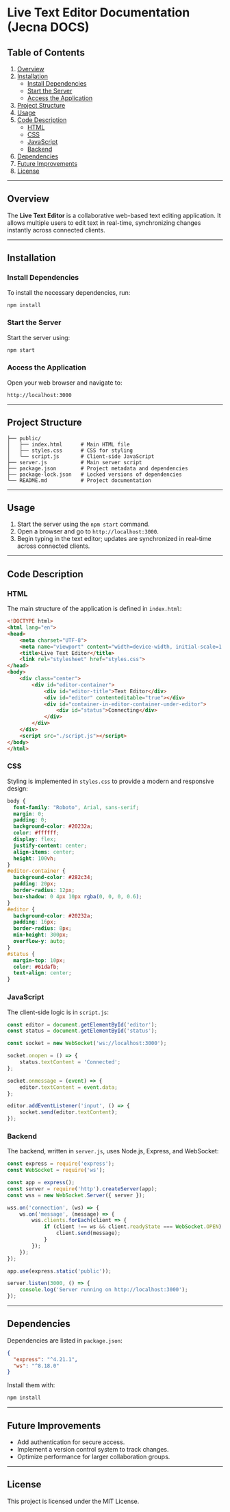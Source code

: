 # Live Text Editor Documentation (Jecna DOCS)

## Table of Contents
1. [Overview](#overview)
2. [Installation](#installation)
   - [Install Dependencies](#install-dependencies)
   - [Start the Server](#start-the-server)
   - [Access the Application](#access-the-application)
3. [Project Structure](#project-structure)
4. [Usage](#usage)
5. [Code Description](#code-description)
   - [HTML](#html)
   - [CSS](#css)
   - [JavaScript](#javascript)
   - [Backend](#backend)
6. [Dependencies](#dependencies)
7. [Future Improvements](#future-improvements)
8. [License](#license)

---

## Overview

The **Live Text Editor** is a collaborative web-based text editing application. It allows multiple users to edit text in real-time, synchronizing changes instantly across connected clients.

---

## Installation

### Install Dependencies
To install the necessary dependencies, run:
```bash
npm install
```

### Start the Server
Start the server using:
```bash
npm start
```

### Access the Application
Open your web browser and navigate to:
```
http://localhost:3000
```

---

## Project Structure

```
├── public/
│   ├── index.html      # Main HTML file
│   ├── styles.css      # CSS for styling
│   └── script.js       # Client-side JavaScript
├── server.js           # Main server script
├── package.json        # Project metadata and dependencies
├── package-lock.json   # Locked versions of dependencies
└── README.md           # Project documentation
```

---

## Usage

1. Start the server using the `npm start` command.
2. Open a browser and go to `http://localhost:3000`.
3. Begin typing in the text editor; updates are synchronized in real-time across connected clients.

---

## Code Description

### HTML

The main structure of the application is defined in `index.html`:
```html
<!DOCTYPE html>
<html lang="en">
<head>
    <meta charset="UTF-8">
    <meta name="viewport" content="width=device-width, initial-scale=1.0">
    <title>Live Text Editor</title>
    <link rel="stylesheet" href="styles.css">
</head>
<body>
    <div class="center">
        <div id="editor-container">
            <div id="editor-title">Text Editor</div>
            <div id="editor" contenteditable="true"></div>
            <div id="container-in-editor-container-under-editor">
                <div id="status">Connecting</div>
            </div>
        </div>
    </div>
    <script src="./script.js"></script>
</body>
</html>
```

### CSS

Styling is implemented in `styles.css` to provide a modern and responsive design:
```css
body {
  font-family: "Roboto", Arial, sans-serif;
  margin: 0;
  padding: 0;
  background-color: #20232a;
  color: #ffffff;
  display: flex;
  justify-content: center;
  align-items: center;
  height: 100vh;
}
#editor-container {
  background-color: #282c34;
  padding: 20px;
  border-radius: 12px;
  box-shadow: 0 4px 10px rgba(0, 0, 0, 0.6);
}
#editor {
  background-color: #20232a;
  padding: 16px;
  border-radius: 8px;
  min-height: 300px;
  overflow-y: auto;
}
#status {
  margin-top: 10px;
  color: #61dafb;
  text-align: center;
}
```

### JavaScript

The client-side logic is in `script.js`:
```javascript
const editor = document.getElementById('editor');
const status = document.getElementById('status');

const socket = new WebSocket('ws://localhost:3000');

socket.onopen = () => {
    status.textContent = 'Connected';
};

socket.onmessage = (event) => {
    editor.textContent = event.data;
};

editor.addEventListener('input', () => {
    socket.send(editor.textContent);
});
```

### Backend

The backend, written in `server.js`, uses Node.js, Express, and WebSocket:
```javascript
const express = require('express');
const WebSocket = require('ws');

const app = express();
const server = require('http').createServer(app);
const wss = new WebSocket.Server({ server });

wss.on('connection', (ws) => {
    ws.on('message', (message) => {
        wss.clients.forEach(client => {
            if (client !== ws && client.readyState === WebSocket.OPEN) {
                client.send(message);
            }
        });
    });
});

app.use(express.static('public'));

server.listen(3000, () => {
    console.log('Server running on http://localhost:3000');
});
```

---

## Dependencies

Dependencies are listed in `package.json`:
```json
{
  "express": "^4.21.1",
  "ws": "^8.18.0"
}
```

Install them with:
```bash
npm install
```

---

## Future Improvements

- Add authentication for secure access.
- Implement a version control system to track changes.
- Optimize performance for larger collaboration groups.

---

## License

This project is licensed under the MIT License.
